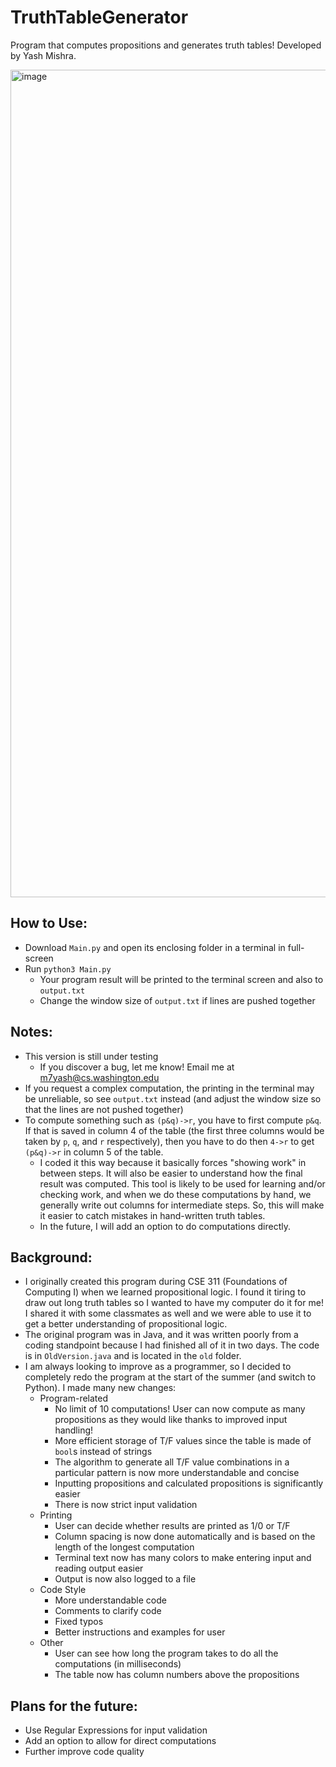# TruthTableGenerator

Program that computes propositions and generates truth tables! Developed by Yash Mishra.

<img width="1324" alt="image" src="https://user-images.githubusercontent.com/61370209/176289701-23bfbd85-d42a-4a80-98b8-d84ea2ddbf19.png">

## How to Use:
- Download ```Main.py``` and open its enclosing folder in a terminal in full-screen
- Run ```python3 Main.py```
  - Your program result will be printed to the terminal screen and also to ```output.txt```
  - Change the window size of ```output.txt``` if lines are pushed together

## Notes:
- This version is still under testing
  - If you discover a bug, let me know! Email me at m7yash@cs.washington.edu
- If you request a complex computation, the printing in the terminal may be unreliable, so see ```output.txt``` instead (and adjust the window size so that the lines are not pushed together)
- To compute something such as ```(p&q)->r```, you have to first compute ```p&q```. If that is saved in column 4 of the table (the first three columns would be taken by ```p```, ```q```, and ```r``` respectively), then you have to do then ```4->r``` to get ```(p&q)->r``` in column 5 of the table.
  - I coded it this way because it basically forces "showing work" in between steps. It will also be easier to understand how the final result was computed. This tool is likely to be used for learning and/or checking work, and when we do these computations by hand, we generally write out columns for intermediate steps. So, this will make it easier to catch mistakes in hand-written truth tables.
  - In the future, I will add an option to do computations directly.

## Background:
- I originally created this program during CSE 311 (Foundations of Computing I) when we learned propositional logic. I found it tiring to draw out long truth tables so I wanted to have my computer do it for me! I shared it with some classmates as well and we were able to use it to get a better understanding of propositional logic.
- The original program was in Java, and it was written poorly from a coding standpoint because I had finished all of it in two days. The code is in ```OldVersion.java``` and is located in the ```old``` folder.
- I am always looking to improve as a programmer, so I decided to completely redo the program at the start of the summer (and switch to Python). I made many new changes:
  - Program-related
    - No limit of 10 computations! User can now compute as many propositions as they would like thanks to improved input handling!
    - More efficient storage of T/F values since the table is made of ```bool```s instead of strings
    - The algorithm to generate all T/F value combinations in a particular pattern is now more understandable and concise
    - Inputting propositions and calculated propositions is significantly easier
    - There is now strict input validation
  - Printing
    - User can decide whether results are printed as 1/0 or T/F
    - Column spacing is now done automatically and is based on the length of the longest computation
    - Terminal text now has many colors to make entering input and reading output easier
    - Output is now also logged to a file
  - Code Style
    - More understandable code
    - Comments to clarify code
    - Fixed typos
    - Better instructions and examples for user
  - Other
    - User can see how long the program takes to do all the computations (in milliseconds)
    - The table now has column numbers above the propositions

## Plans for the future:
- Use Regular Expressions for input validation
- Add an option to allow for direct computations
- Further improve code quality
